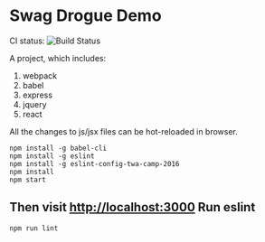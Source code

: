 Swag Drogue Demo
================

CI status: ![Build Status](https://travis-ci.org/Swag-Drogue/new-SD.png?branch=master)

A project, which includes:

1. webpack
2. babel
3. express
4. jquery
5. react

All the changes to js/jsx files can be hot-reloaded in browser.

```
npm install -g babel-cli
npm install -g eslint
npm install -g eslint-config-twa-camp-2016
npm install
npm start
```

Then visit <http://localhost:3000>
Run eslint
----------

```
npm run lint
```
